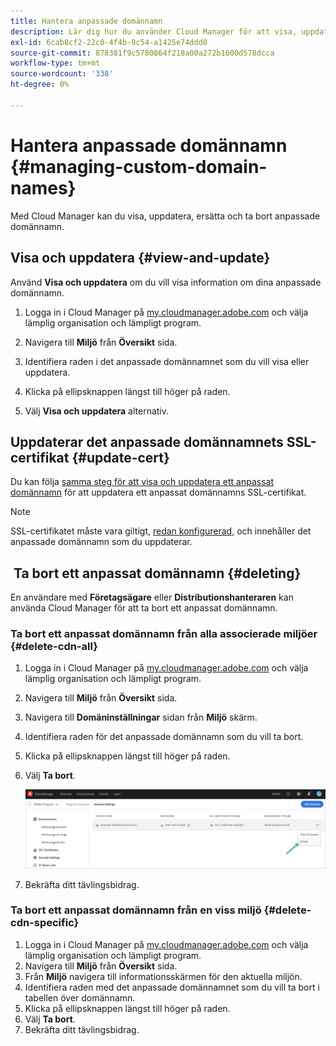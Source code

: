 ```yaml
---
title: Hantera anpassade domännamn
description: Lär dig hur du använder Cloud Manager för att visa, uppdatera, ersätta och ta bort anpassade domännamn.
exl-id: 6cab8cf2-22c0-4f4b-9c54-a1425e74ddd0
source-git-commit: 878381f9c5780864f218a00a272b1600d578dcca
workflow-type: tm+mt
source-wordcount: '338'
ht-degree: 0%

---
```


# Hantera anpassade domännamn {#managing-custom-domain-names}

Med Cloud Manager kan du visa, uppdatera, ersätta och ta bort anpassade domännamn.

## Visa och uppdatera {#view-and-update}

Använd **Visa och uppdatera** om du vill visa information om dina anpassade domännamn.

1. Logga in i Cloud Manager på [my.cloudmanager.adobe.com](https://my.cloudmanager.adobe.com/) och välja lämplig organisation och lämpligt program.

1. Navigera till **Miljö** från **Översikt** sida.

1. Identifiera raden i det anpassade domännamnet som du vill visa eller uppdatera.

1. Klicka på ellipsknappen längst till höger på raden.

1. Välj **Visa och uppdatera** alternativ.

## Uppdaterar det anpassade domännamnets SSL-certifikat {#update-cert}

Du kan följa [samma steg för att visa och uppdatera ett anpassat domännamn](#view-and-update) för att uppdatera ett anpassat domännamns SSL-certifikat.

>[!NOTE]
>
>SSL-certifikatet måste vara giltigt, [redan konfigurerad,](/help/implementing/cloud-manager/managing-ssl-certifications/introduction.md) och innehåller det anpassade domännamn som du uppdaterar.

##  Ta bort ett anpassat domännamn {#deleting}

En användare med **Företagsägare** eller **Distributionshanteraren** kan använda Cloud Manager för att ta bort ett anpassat domännamn.

### Ta bort ett anpassat domännamn från alla associerade miljöer {#delete-cdn-all}

1. Logga in i Cloud Manager på [my.cloudmanager.adobe.com](https://my.cloudmanager.adobe.com/) och välja lämplig organisation och lämpligt program.

1. Navigera till **Miljö** från **Översikt** sida.

1. Navigera till **Domäninställningar** sidan från **Miljö** skärm.

1. Identifiera raden för det anpassade domännamn som du vill ta bort.

1. Klicka på ellipsknappen längst till höger på raden.

1. Välj **Ta bort**.

   ![Tar bort anpassade domännamn](/help/implementing/cloud-manager/assets/cdn/cdn-delete.png)

1. Bekräfta ditt tävlingsbidrag.

### Ta bort ett anpassat domännamn från en viss miljö {#delete-cdn-specific}

1. Logga in i Cloud Manager på [my.cloudmanager.adobe.com](https://my.cloudmanager.adobe.com/) och välja lämplig organisation och lämpligt program.
1. Navigera till **Miljö** från **Översikt** sida.
1. Från **Miljö** navigera till informationsskärmen för den aktuella miljön.
1. Identifiera raden med det anpassade domännamnet som du vill ta bort i tabellen över domännamn.
1. Klicka på ellipsknappen längst till höger på raden.
1. Välj **Ta bort**.
1. Bekräfta ditt tävlingsbidrag.
